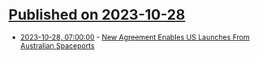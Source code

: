 # [Published on 2023-10-28](index.md)

* [2023-10-28, 07:00:00](https://science.slashdot.org/story/23/10/28/0643231/new-agreement-enables-us-launches-from-australian-spaceports?utm_source=rss1.0mainlinkanon&utm_medium=feed) - [New Agreement Enables US Launches From Australian Spaceports](https://science.slashdot.org/story/23/10/28/0643231/new-agreement-enables-us-launches-from-australian-spaceports?utm_source=rss1.0mainlinkanon&utm_medium=feed)

